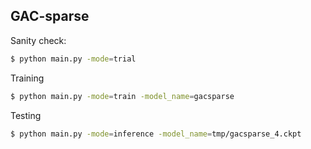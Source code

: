 ## GAC-sparse

Sanity check:
```bash
$ python main.py -mode=trial
```

Training
```bash
$ python main.py -mode=train -model_name=gacsparse
```

Testing
```bash
$ python main.py -mode=inference -model_name=tmp/gacsparse_4.ckpt
```
